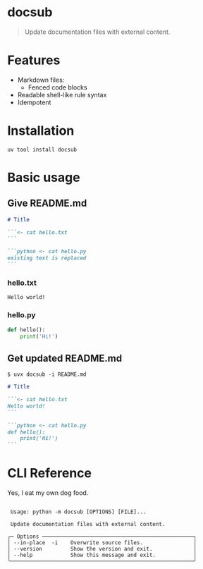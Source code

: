 # docsub
> Update documentation files with external content.

# Features

* Markdown files:
  * Fenced code blocks
* Readable shell-like rule syntax
* Idempotent

# Installation

```shell
uv tool install docsub
```

# Basic usage

## Give README.md

````markdown <- cat tests/test_readme/README.md
# Title

```<- cat hello.txt
```

```python <- cat hello.py
existing text is replaced
```
````

### hello.txt

```text <- cat tests/test_readme/hello.txt
Hello world!
```

### hello.py

```python <- cat tests/test_readme/hello.py
def hello():
    print('Hi!')
```

## Get updated README.md

```shell
$ uvx docsub -i README.md
```

````markdown <- cat tests/test_readme/RESULT.md
# Title

```<- cat hello.txt
Hello world!
```

```python <- cat hello.py
def hello():
    print('Hi!')
```
````

# CLI Reference

Yes, I eat my own dog food.

```text <- help python -m docsub
                                                            
 Usage: python -m docsub [OPTIONS] [FILE]...                
                                                            
 Update documentation files with external content.          
                                                            
╭─ Options ────────────────────────────────────────────────╮
│ --in-place  -i    Overwrite source files.                │
│ --version         Show the version and exit.             │
│ --help            Show this message and exit.            │
╰──────────────────────────────────────────────────────────╯

```
